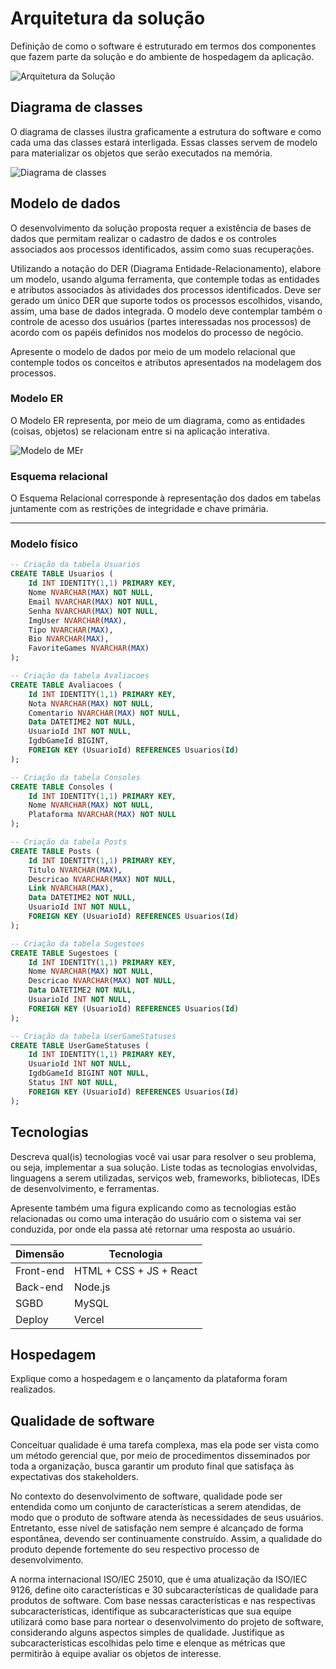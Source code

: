 # Arquitetura da solução

<!--<span style="color:red">Pré-requisitos: <a href="04-Projeto-interface.md"> Projeto de interface</a></span>-->

Definição de como o software é estruturado em termos dos componentes que fazem parte da solução e do ambiente de hospedagem da aplicação.

![Arquitetura da Solução](images/arquitetura.png)

## Diagrama de classes

O diagrama de classes ilustra graficamente a estrutura do software e como cada uma das classes estará interligada. Essas classes servem de modelo para materializar os objetos que serão executados na memória.

![Diagrama de classes](images/diagramaa-classe.jpg)



<!--
> **Links úteis**:
> - [Diagramas de classes - documentação da IBM](https://www.ibm.com/docs/pt-br/rational-soft-arch/9.7.0?topic=diagrams-class)
> - [O que é um diagrama de classe UML?](https://www.lucidchart.com/pages/pt/o-que-e-diagrama-de-classe-uml)-->

##  Modelo de dados

O desenvolvimento da solução proposta requer a existência de bases de dados que permitam realizar o cadastro de dados e os controles associados aos processos identificados, assim como suas recuperações.

Utilizando a notação do DER (Diagrama Entidade-Relacionamento), elabore um modelo, usando alguma ferramenta, que contemple todas as entidades e atributos associados às atividades dos processos identificados. Deve ser gerado um único DER que suporte todos os processos escolhidos, visando, assim, uma base de dados integrada. O modelo deve contemplar também o controle de acesso dos usuários (partes interessadas nos processos) de acordo com os papéis definidos nos modelos do processo de negócio.

Apresente o modelo de dados por meio de um modelo relacional que contemple todos os conceitos e atributos apresentados na modelagem dos processos.

### Modelo ER

O Modelo ER representa, por meio de um diagrama, como as entidades (coisas, objetos) se relacionam entre si na aplicação interativa.

![Modelo de MEr](images/mer.png)

<!-- **Links úteis**:
> - [Como fazer um diagrama entidade relacionamento](https://www.lucidchart.com/pages/pt/como-fazer-um-diagrama-entidade-relacionamento)-->

### Esquema relacional

O Esquema Relacional corresponde à representação dos dados em tabelas juntamente com as restrições de integridade e chave primária.
 

<!--![Exemplo de um modelo relacional](images/modelo_relacional.png "Exemplo de modelo relacional.")-->
---


### Modelo físico

```sql
-- Criação da tabela Usuarios
CREATE TABLE Usuarios (
    Id INT IDENTITY(1,1) PRIMARY KEY,
    Nome NVARCHAR(MAX) NOT NULL,
    Email NVARCHAR(MAX) NOT NULL,
    Senha NVARCHAR(MAX) NOT NULL,
    ImgUser NVARCHAR(MAX),
    Tipo NVARCHAR(MAX),
    Bio NVARCHAR(MAX),
    FavoriteGames NVARCHAR(MAX)
);

-- Criação da tabela Avaliacoes
CREATE TABLE Avaliacoes (
    Id INT IDENTITY(1,1) PRIMARY KEY,
    Nota NVARCHAR(MAX) NOT NULL,
    Comentario NVARCHAR(MAX) NOT NULL,
    Data DATETIME2 NOT NULL,
    UsuarioId INT NOT NULL,
    IgdbGameId BIGINT,
    FOREIGN KEY (UsuarioId) REFERENCES Usuarios(Id)
);

-- Criação da tabela Consoles
CREATE TABLE Consoles (
    Id INT IDENTITY(1,1) PRIMARY KEY,
    Nome NVARCHAR(MAX) NOT NULL,
    Plataforma NVARCHAR(MAX) NOT NULL
);

-- Criação da tabela Posts
CREATE TABLE Posts (
    Id INT IDENTITY(1,1) PRIMARY KEY,
    Titulo NVARCHAR(MAX),
    Descricao NVARCHAR(MAX) NOT NULL,
    Link NVARCHAR(MAX),
    Data DATETIME2 NOT NULL,
    UsuarioId INT NOT NULL,
    FOREIGN KEY (UsuarioId) REFERENCES Usuarios(Id)
);

-- Criação da tabela Sugestoes
CREATE TABLE Sugestoes (
    Id INT IDENTITY(1,1) PRIMARY KEY,
    Nome NVARCHAR(MAX) NOT NULL,
    Descricao NVARCHAR(MAX) NOT NULL,
    Data DATETIME2 NOT NULL,
    UsuarioId INT NOT NULL,
    FOREIGN KEY (UsuarioId) REFERENCES Usuarios(Id)
);

-- Criação da tabela UserGameStatuses
CREATE TABLE UserGameStatuses (
    Id INT IDENTITY(1,1) PRIMARY KEY,
    UsuarioId INT NOT NULL,
    IgdbGameId BIGINT NOT NULL,
    Status INT NOT NULL,
    FOREIGN KEY (UsuarioId) REFERENCES Usuarios(Id)
);
```

## Tecnologias

Descreva qual(is) tecnologias você vai usar para resolver o seu problema, ou seja, implementar a sua solução. Liste todas as tecnologias envolvidas, linguagens a serem utilizadas, serviços web, frameworks, bibliotecas, IDEs de desenvolvimento, e ferramentas.

Apresente também uma figura explicando como as tecnologias estão relacionadas ou como uma interação do usuário com o sistema vai ser conduzida, por onde ela passa até retornar uma resposta ao usuário.


| **Dimensão**   | **Tecnologia**  |
| ---            | ---             |
| Front-end      | HTML + CSS + JS + React |
| Back-end       | Node.js         |
| SGBD           | MySQL           |
| Deploy         | Vercel          |


## Hospedagem

Explique como a hospedagem e o lançamento da plataforma foram realizados.

<!--
> **Links úteis**:
> - [Website com GitHub Pages](https://pages.github.com/)
> - [Programação colaborativa com Repl.it](https://repl.it/)
> - [Getting started with Heroku](https://devcenter.heroku.com/start)
> - [Publicando seu site no Heroku](http://pythonclub.com.br/publicando-seu-hello-world-no-heroku.html)-->

## Qualidade de software

Conceituar qualidade é uma tarefa complexa, mas ela pode ser vista como um método gerencial que, por meio de procedimentos disseminados por toda a organização, busca garantir um produto final que satisfaça às expectativas dos stakeholders.

No contexto do desenvolvimento de software, qualidade pode ser entendida como um conjunto de características a serem atendidas, de modo que o produto de software atenda às necessidades de seus usuários. Entretanto, esse nível de satisfação nem sempre é alcançado de forma espontânea, devendo ser continuamente construído. Assim, a qualidade do produto depende fortemente do seu respectivo processo de desenvolvimento.

A norma internacional ISO/IEC 25010, que é uma atualização da ISO/IEC 9126, define oito características e 30 subcaracterísticas de qualidade para produtos de software. Com base nessas características e nas respectivas subcaracterísticas, identifique as subcaracterísticas que sua equipe utilizará como base para nortear o desenvolvimento do projeto de software, considerando alguns aspectos simples de qualidade. Justifique as subcaracterísticas escolhidas pelo time e elenque as métricas que permitirão à equipe avaliar os objetos de interesse.

<!--
> **Links úteis**:
> - [ISO/IEC 25010:2011 - Systems and Software Engineering — Systems and Software Quality Requirements and Evaluation (SQuaRE) — System and Software Quality Models](https://www.iso.org/standard/35733.html/)
> - [Análise sobre a ISO 9126 – NBR 13596](https://www.tiespecialistas.com.br/analise-sobre-iso-9126-nbr-13596/)
> - [Qualidade de software - Engenharia de Software](https://www.devmedia.com.br/qualidade-de-software-engenharia-de-software-29/18209)-->
